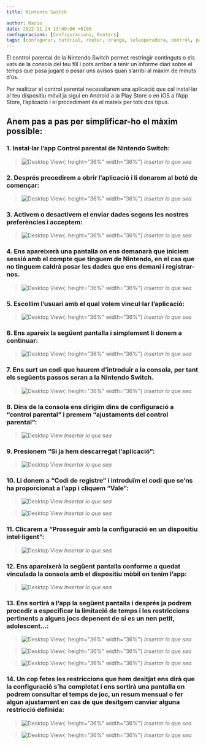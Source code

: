 ```yaml
---
title: Nintento Switch 

author: Mario
date: 2022-11-24 13:00:00 +0100 
configuracions: [Configuracions, Routers]
tags: [configurar, tutorial, router, orange, teleoperadora, control, parental, pc, libebox, acces, xarxa, dispositiu, restringir, jazztel]
---
```



El control parental de la Nintendo Switch permet restringir continguts o els xats de la consola del teu fill i pots arribar a tenir un informe diari sobre el temps que pasa jugant o posar uns avisos quan s’arribi al màxim de minuts d’ús.

Per realitzar el control parental necessitarem una aplicació que cal instal·lar al teu dispositiu móvil ja sigui en Android a la Play Store o en iOS a l’App Store, l’aplicació i el procediment és el mateix per tots dos tipus.

## Anem pas a pas per simplificar-ho el màxim possible:

### 1. Instal·lar l’app Control parental de Nintendo Switch:

>![Desktop View](/assets/img/switch/image20.png){: height="36%" width="36%"}
_Insertar lo que sea_


### 2. Després procedirem a obrir l’aplicació i li donarem al botó de començar:

>![Desktop View](/assets/img/switch/image18.png){: height="36%" width="36%"}
_Insertar lo que sea_

### 3. Activem o desactivem el enviar dades segons les nostres preferències i acceptem:

>![Desktop View](/assets/img/switch/image6.png){: height="36%" width="36%"}
_Insertar lo que sea_

### 4. Ens apareixerà una pantalla on ens demanarà que iniciem sessió amb el compte que tinguem de Nintendo, en el cas que no tinguem caldrà posar les dades que ens demani i registrar-nos.

>![Desktop View](/assets/img/switch/image3.png){: height="36%" width="36%"}
_Insertar lo que sea_

### 5. Escollim l’usuari amb el qual volem vincul·lar l’aplicació:

>![Desktop View](/assets/img/switch/image4.png){: height="36%" width="36%"}
_Insertar lo que sea_

### 6. Ens apareix la següent pantalla i simplement li donem a continuar:

>![Desktop View](/assets/img/switch/image13.png){: height="36%" width="36%"}
_Insertar lo que sea_

### 7. Ens surt un codi que haurem d’introduir a la consola, per tant els següents passos seran a la Nintendo Switch.

>![Desktop View](/assets/img/switch/image2.png){: height="36%" width="36%"}
_Insertar lo que sea_

### 8. Dins de la consola ens dirigim dins de configuració a “control parental” i premem “ajustaments del control parental”:

>![Desktop View](/assets/img/switch/image8.jpg)
_Insertar lo que sea_

### 9. Presionem “Si ja hem descarregat l’aplicació”:

>![Desktop View](/assets/img/switch/image5.jpg)
_Insertar lo que sea_

### 10. Li donem a “Codi de registre” i introduïm el codi que se’ns ha proporcionat a l’app i cliquem “Vale”:

>![Desktop View](/assets/img/switch/image7.jpg)
_Insertar lo que sea_

>![Desktop View](/assets/img/switch/image1.png)
_Insertar lo que sea_

### 11. Clicarem a “Prosseguir amb la configuració en un dispositiu intel·ligent”:

>![Desktop View](/assets/img/switch/image10.jpg)
_Insertar lo que sea_

### 12. Ens apareixerà la següent pantalla conforme a quedat vinculada la consola amb el dispositiu mòbil on tenim l’app:

>![Desktop View](/assets/img/switch/image15.jpg)
_Insertar lo que sea_

### 13. Ens sortirà a l’app la següent pantalla i després ja podrem procedir a especificar la limitació de temps i les restriccions pertinents a alguns jocs depenent de si es un nen petit, adolescent…:

>![Desktop View](/assets/img/switch/image17.png){: height="36%" width="36%"}
_Insertar lo que sea_

>![Desktop View](/assets/img/switch/image16.png){: height="36%" width="36%"}
_Insertar lo que sea_

>![Desktop View](/assets/img/switch/image14.png){: height="36%" width="36%"}
_Insertar lo que sea_

### 14. Un cop fetes les restriccions que hem desitjat ens dirà que la configuració s’ha completat i ens sortirà una pantalla on podrem consultar el temps de joc, un resum mensual o fer algun ajustament en cas de que desitgem canviar alguna restricció definida:

>![Desktop View](/assets/img/switch/image19.png){: height="36%" width="36%"}
_Insertar lo que sea_

>![Desktop View](/assets/img/switch/image18.png){: height="36%" width="36%"}
_Insertar lo que sea_
